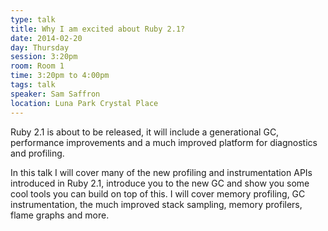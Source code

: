 ```yaml
---
type: talk
title: Why I am excited about Ruby 2.1?
date: 2014-02-20
day: Thursday
session: 3:20pm
room: Room 1
time: 3:20pm to 4:00pm
tags: talk
speaker: Sam Saffron
location: Luna Park Crystal Place
---
```


Ruby 2.1 is about to be released, it will include a generational GC,
performance improvements and a much improved platform for diagnostics
and profiling.

In this talk I will cover many of the new profiling and
instrumentation APIs introduced in Ruby 2.1, introduce you to the new
GC and show you some cool tools you can build on top of this. I will
cover memory profiling, GC instrumentation, the much improved stack
sampling, memory profilers, flame graphs and more.

